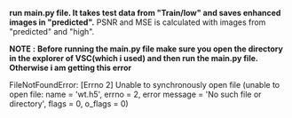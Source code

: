 **run main.py file. It takes test data from "Train/low" and saves enhanced images in "predicted".**
PSNR and MSE is calculated with images from "predicted" and "high".

**NOTE :**
    **Before running the main.py file make sure you open the directory in the explorer of VSC(which i used) and then run the main.py file. Otherwise i am getting this error**

FileNotFoundError: [Errno 2] Unable to synchronously open file (unable to open file: name = 'wt.h5', errno = 2, error message = 'No such file or directory', flags = 0, o_flags = 0)
